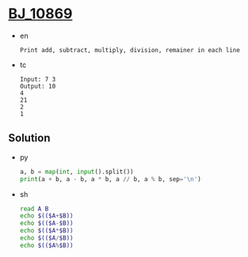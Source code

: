# [BJ_10869](https://acmicpc.net/problem/10869)

* en

  ```en
  Print add, subtract, multiply, division, remainer in each line
  ```

* tc

  ```tc
  Input: 7 3
  Output: 10
  4
  21
  2
  1
  ```

## Solution

* py

  ```py
  a, b = map(int, input().split())
  print(a + b, a - b, a * b, a // b, a % b, sep='\n')
  ```

* sh

  ```sh
  read A B
  echo $(($A+$B))
  echo $(($A-$B))
  echo $(($A*$B))
  echo $(($A/$B))
  echo $(($A%$B))
  ```

